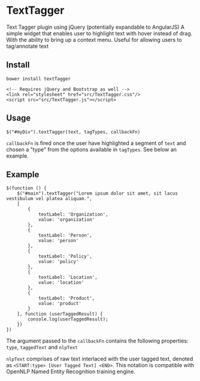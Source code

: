# TextTagger

Text Tagger plugin using jQuery (potentially expandable to AngularJS) A simple widget that enables user to highlight text with hover instead of drag. With the ability to bring up a context menu. Useful for allowing users to tag/annotate text

## Install

    bower install textTagger
    
    <!-- Requires jQuery and Bootstrap as well -->
    <link rel="stylesheet" href="src/TextTagger.css"/>
    <script src="src/TextTagger.js"></script>

## Usage

    $("#myDiv").textTagger(text, tagTypes, callbackFn)

`callbackFn` is fired once the user have highlighted a segment of `text` and chosen a "type" from the options available in `tagTypes`. See below an example.

## Example
    $(function () {
        $("#main").textTagger("Lorem ipsum dolor sit amet, sit lacus vestibulum vel platea aliquam.",
        [
            {
                textLabel: 'Organization',
                value: 'organization'
            },
            {
                textLabel: 'Person',
                value: 'person'
            },
            {
                textLabel: 'Policy',
                value: 'policy'
            },
            {
                textLabel: 'Location',
                value: 'location'
            },
            {
                textLabel: 'Product',
                value: 'product'
            }
        ], function (userTaggedResult) {
            console.log(userTaggedResult);
        })
    })

The argument passed to the `callbackFn` contains the following properties: `type`, `taggedText` and `nlpText`

`nlpText` comprises of raw text interlaced with the user tagged text, denoted as `<START:type> [User Tagged Text] <END>`. This notation is compatible with OpenNLP Named Entity Recognition training engine.


